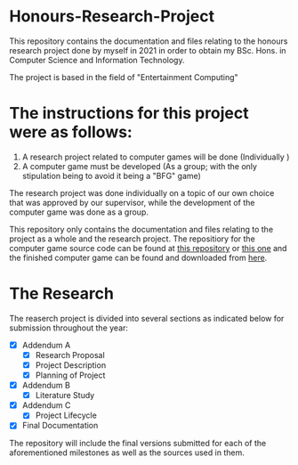 # Honours-Research-Project
This repository contains the documentation and files relating to the honours research project done by myself in 2021 in order to obtain my BSc. Hons. in Computer Science and Information Technology. 

The project is based in the field of "Entertainment Computing"

# The instructions for this project were as follows:
1. A  research project related  to computer games  will  be  done (Individually )
2. A  computer  game  must  be developed (As a group; with the only stipulation being to avoid it being a "BFG" game)

The research project was done individually on a topic of our own choice that was approved by our supervisor, while the development of the computer game was done as a group. 

This repository only contains the documentation and files relating to the project as a whole and the research project. The repositiory for the computer game source code can be found at [this repository](https://github.com/GCWehmeyer/Spherical_Shadows) or [this one](https://github.com/Josh-SCG/Spherical_Shadows) and the finished computer game can be found and downloaded from [here](https://josh-scg.itch.io/puzzle-ball-spherical-shadows).


# The Research 
The reaserch project is divided into several sections as indicated below for submission throughout the year:
- [x] Addendum A
  - [x] Research Proposal
  - [x] Project Description
  - [x] Planning of Project
- [x] Addendum B
  - [x] Literature Study
- [x] Addendum C
  - [x] Project Lifecycle
- [x] Final Documentation

The repository will include the final versions submitted for each of the aforementioned milestones as well as the sources used in them.
